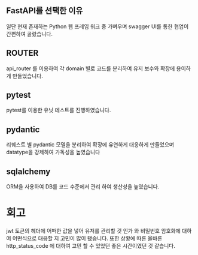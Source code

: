 ## FastAPI를 선택한 이유

일단 현재 존재하는 Python 웹 프레임 워크 중 가벼우며 swagger UI를 통한 협업이 간편하여 골랐습니다.

## ROUTER
api_router 를 이용하여 각 domain 별로 코드를 분리하여 유지 보수와 확장에 용이하게 만들었습니다.

## pytest
pytest를 이용한 유닛 테스트를 진행하였습니다.

## pydantic
리퀘스트 별 pydantic 모델을 분리하여 확장에 유연하게 대응하게 만들었으며 datatype을 강제하여 가독성을 높였습니다

## sqlalchemy
ORM을 사용하여 DB를 코드 수준에서 관리 하여 생산성을 높였습니다.

# 회고
jwt 토큰의 헤더에 어떠한 값을 넣어 유저를 관리할 것 인가 와 비밀번호 암호화에 대하여 어떤식으로 대응할 지 고민이 많이 됐습니다. 또한 상황에 따른 올바른 http_status_code 에 대하여 고민 할 수 있었던 좋은 시간이였던 것 같습니다.
